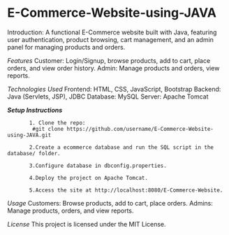 # E-Commerce-Website-using-JAVA
Introduction: 
        A functional E-Commerce website built with Java, featuring user authentication, product browsing, cart management, and an admin panel for managing products and orders.

*Features*
  Customer:
          Login/Signup, browse products, add to cart, place orders, and view order history.
  Admin:
          Manage products and orders, view reports.
          
*Technologies Used*
  Frontend: HTML, CSS, JavaScript, Bootstrap
  Backend: Java (Servlets, JSP), JDBC
  Database: MySQL
  Server: Apache Tomcat


***Setup Instructions***
           
           1. Clone the repo:
            #git clone https://github.com/username/E-Commerce-Website-using-JAVA.git
      
           2.Create a ecommerce database and run the SQL script in the database/ folder.
   
           3.Configure database in dbconfig.properties.
   
           4.Deploy the project on Apache Tomcat.
   
           5.Access the site at http://localhost:8080/E-Commerce-Website.

*Usage*
Customers: Browse products, add to cart, place orders.
Admins: Manage products, orders, and view reports.

*License*
This project is licensed under the MIT License.

